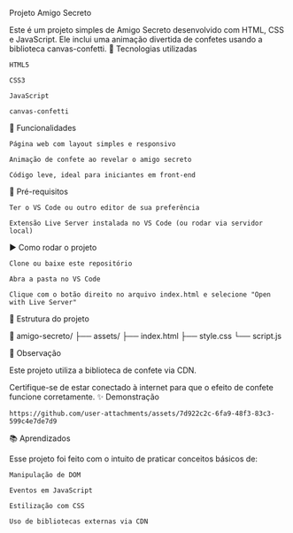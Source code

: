 Projeto Amigo Secreto

Este é um projeto simples de Amigo Secreto desenvolvido com HTML, CSS e JavaScript. Ele inclui uma animação divertida de confetes usando a biblioteca canvas-confetti.
🚀 Tecnologias utilizadas

    HTML5

    CSS3

    JavaScript

    canvas-confetti

📸 Funcionalidades

    Página web com layout simples e responsivo

    Animação de confete ao revelar o amigo secreto

    Código leve, ideal para iniciantes em front-end

🧪 Pré-requisitos

    Ter o VS Code ou outro editor de sua preferência

    Extensão Live Server instalada no VS Code (ou rodar via servidor local)

▶️ Como rodar o projeto

    Clone ou baixe este repositório

    Abra a pasta no VS Code

    Clique com o botão direito no arquivo index.html e selecione "Open with Live Server"

📂 Estrutura do projeto

📁 amigo-secreto/
├── assets/
├── index.html
├── style.css
└── script.js

📌 Observação

Este projeto utiliza a biblioteca de confete via CDN.

Certifique-se de estar conectado à internet para que o efeito de confete funcione corretamente.
✨ Demonstração

    https://github.com/user-attachments/assets/7d922c2c-6fa9-48f3-83c3-599c4e7de7d9

📚 Aprendizados

Esse projeto foi feito com o intuito de praticar conceitos básicos de:

    Manipulação de DOM

    Eventos em JavaScript

    Estilização com CSS

    Uso de bibliotecas externas via CDN
